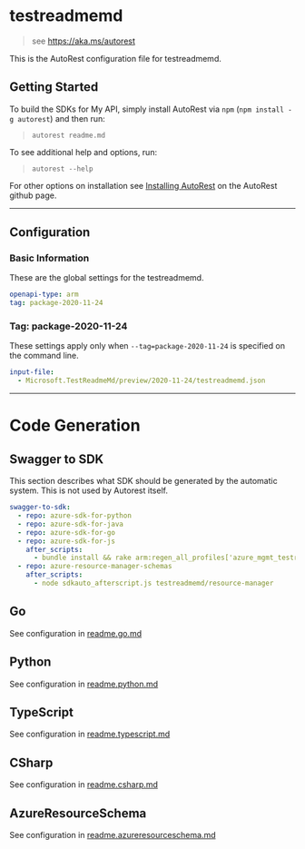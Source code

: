 # testreadmemd

> see https://aka.ms/autorest

This is the AutoRest configuration file for testreadmemd.

## Getting Started

To build the SDKs for My API, simply install AutoRest via `npm` (`npm install -g autorest`) and then run:

> `autorest readme.md`

To see additional help and options, run:

> `autorest --help`

For other options on installation see [Installing AutoRest](https://aka.ms/autorest/install) on the AutoRest github page.

---

## Configuration

### Basic Information

These are the global settings for the testreadmemd.

```yaml
openapi-type: arm
tag: package-2020-11-24
```

### Tag: package-2020-11-24

These settings apply only when `--tag=package-2020-11-24` is specified on the command line.

```yaml $(tag) == 'package-2020-11-24'
input-file:
  - Microsoft.TestReadmeMd/preview/2020-11-24/testreadmemd.json
```

---

# Code Generation

## Swagger to SDK

This section describes what SDK should be generated by the automatic system.
This is not used by Autorest itself.

```yaml $(swagger-to-sdk)
swagger-to-sdk:
  - repo: azure-sdk-for-python
  - repo: azure-sdk-for-java
  - repo: azure-sdk-for-go
  - repo: azure-sdk-for-js
    after_scripts:
      - bundle install && rake arm:regen_all_profiles['azure_mgmt_testreadmemd']
  - repo: azure-resource-manager-schemas
    after_scripts:
      - node sdkauto_afterscript.js testreadmemd/resource-manager
```

## Go

See configuration in [readme.go.md](https://github.com/Azure/azure-rest-api-specs/blob/master/documentation/samplefiles/readme.go.md)

## Python

See configuration in [readme.python.md](https://github.com/Azure/azure-rest-api-specs/blob/master/documentation/samplefiles/readme.python.md)

## TypeScript

See configuration in [readme.typescript.md](https://github.com/Azure/azure-rest-api-specs/blob/master/documentation/samplefiles/readme.typescript.md)

## CSharp

See configuration in [readme.csharp.md](https://github.com/Azure/azure-rest-api-specs/blob/master/documentation/samplefiles/readme.chsarp.md)

## AzureResourceSchema

See configuration in [readme.azureresourceschema.md](https://github.com/Azure/azure-rest-api-specs/blob/master/documentation/samplefiles/readme.azureresourceschema.md)
